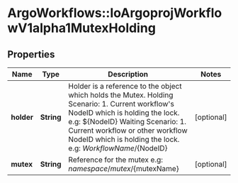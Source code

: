 # ArgoWorkflows::IoArgoprojWorkflowV1alpha1MutexHolding

## Properties
Name | Type | Description | Notes
------------ | ------------- | ------------- | -------------
**holder** | **String** | Holder is a reference to the object which holds the Mutex. Holding Scenario:   1. Current workflow&#39;s NodeID which is holding the lock.      e.g: ${NodeID} Waiting Scenario:   1. Current workflow or other workflow NodeID which is holding the lock.      e.g: ${WorkflowName}/${NodeID} | [optional] 
**mutex** | **String** | Reference for the mutex e.g: ${namespace}/mutex/${mutexName} | [optional] 


